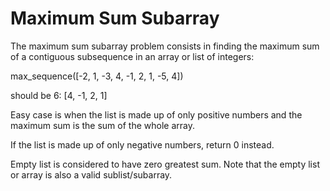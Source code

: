 # Maximum Sum Subarray

The maximum sum subarray problem consists in finding the maximum sum of a contiguous subsequence in an array or list of integers:

max_sequence([-2, 1, -3, 4, -1, 2, 1, -5, 4])

should be 6: [4, -1, 2, 1]

Easy case is when the list is made up of only positive numbers and the maximum sum is the sum of the whole array.

If the list is made up of only negative numbers, return 0 instead.

Empty list is considered to have zero greatest sum. Note that the empty list or array is also a valid sublist/subarray.
